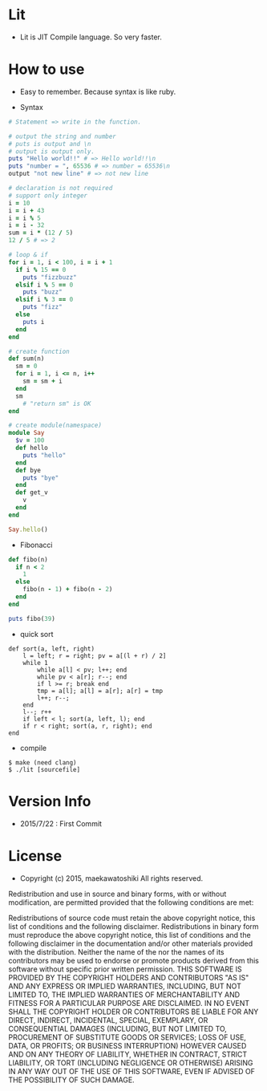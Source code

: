 # Lit
- Lit is JIT Compile language.
So very faster.

# How to use

- Easy to remember. Because syntax is like ruby.

- Syntax

```ruby
# Statement => write in the function.

# output the string and number
# puts is output and \n
# output is output only.
puts "Hello world!!" # => Hello world!!\n
puts "number = ", 65536 # => number = 65536\n
output "not new line" # => not new line

# declaration is not required
# support only integer
i = 10
i = i + 43
i = i % 5
i = i - 32
sum = i * (12 / 5)
12 / 5 # => 2

# loop & if
for i = 1, i < 100, i = i + 1
  if i % 15 == 0
    puts "fizzbuzz"
  elsif i % 5 == 0
    puts "buzz"
  elsif i % 3 == 0
  	puts "fizz"
  else
  	puts i
  end
end

# create function
def sum(n)
  sm = 0
  for i = 1, i <= n, i++
    sm = sm + i
  end
  sm
	# "return sm" is OK
end

# create module(namespace)
module Say
  $v = 100
  def hello
    puts "hello"
  end
  def bye
    puts "bye"
  end
  def get_v
    v
  end
end

Say.hello()
```

- Fibonacci

```ruby
def fibo(n)
  if n < 2
    1
  else
    fibo(n - 1) + fibo(n - 2)
  end
end

puts fibo(39)
```

- quick sort

```
def sort(a, left, right)
	l = left; r = right; pv = a[(l + r) / 2]
	while 1
		while a[l] < pv; l++; end
		while pv < a[r]; r--; end
		if l >= r; break end
		tmp = a[l]; a[l] = a[r]; a[r] = tmp
		l++; r--;
	end
	l--; r++
	if left < l; sort(a, left, l); end
	if r < right; sort(a, r, right); end
end
```

- compile

```
$ make (need clang)
$ ./lit [sourcefile]
```


# Version Info
- 2015/7/22 : First Commit

# License

- Copyright (c) 2015, maekawatoshiki All rights reserved.

Redistribution and use in source and binary forms, with or without modification, are permitted provided that the following conditions are met:

Redistributions of source code must retain the above copyright notice, this list of conditions and the following disclaimer.
Redistributions in binary form must reproduce the above copyright notice, this list of conditions and the following disclaimer in the documentation and/or other materials provided with the distribution.
Neither the name of the <ORGANIZATION> nor the names of its contributors may be used to endorse or promote products derived from this software without specific prior written permission.
THIS SOFTWARE IS PROVIDED BY THE COPYRIGHT HOLDERS AND CONTRIBUTORS "AS IS" AND ANY EXPRESS OR IMPLIED WARRANTIES, INCLUDING, BUT NOT LIMITED TO, THE IMPLIED WARRANTIES OF MERCHANTABILITY AND FITNESS FOR A PARTICULAR PURPOSE ARE DISCLAIMED. IN NO EVENT SHALL THE COPYRIGHT HOLDER OR CONTRIBUTORS BE LIABLE FOR ANY DIRECT, INDIRECT, INCIDENTAL, SPECIAL, EXEMPLARY, OR CONSEQUENTIAL DAMAGES (INCLUDING, BUT NOT LIMITED TO, PROCUREMENT OF SUBSTITUTE GOODS OR SERVICES; LOSS OF USE, DATA, OR PROFITS; OR BUSINESS INTERRUPTION) HOWEVER CAUSED AND ON ANY THEORY OF LIABILITY, WHETHER IN CONTRACT, STRICT LIABILITY, OR TORT (INCLUDING NEGLIGENCE OR OTHERWISE) ARISING IN ANY WAY OUT OF THE USE OF THIS SOFTWARE, EVEN IF ADVISED OF THE POSSIBILITY OF SUCH DAMAGE.
